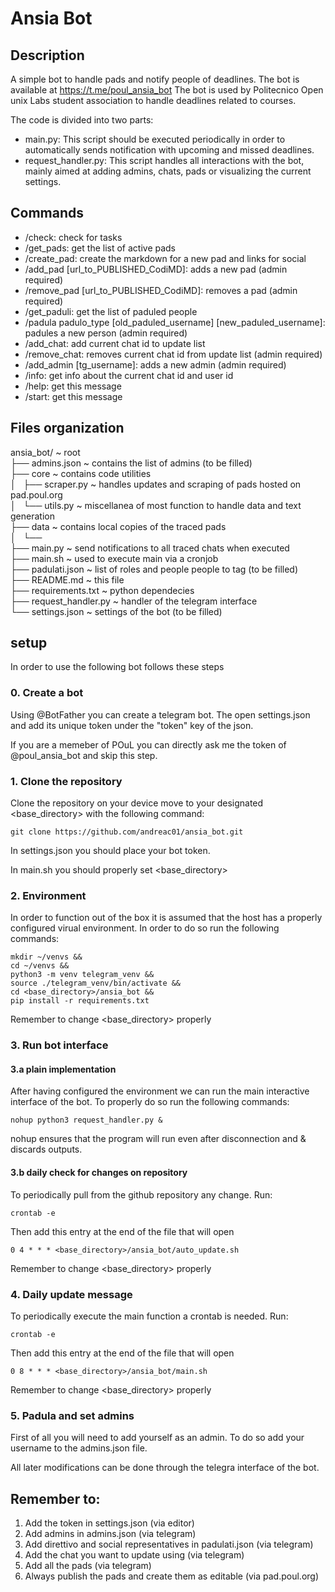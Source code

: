 # Ansia Bot

## Description

A simple bot to handle pads and notify people of deadlines.
The bot is available at https://t.me/poul_ansia_bot
The bot is used by Politecnico Open unix Labs student association to handle deadlines related to courses.

The code is divided into two parts:
- main.py: This script should be executed periodically in order to automatically sends notification with upcoming and missed deadlines. 
- request_handler.py: This script handles all interactions with the bot, mainly aimed at adding admins, chats, pads or visualizing the current settings.

## Commands

 - /check:  check for tasks
 - /get_pads:  get the list of active pads
 - /create_pad:  create the markdown for a new pad and links for social
 - /add_pad [url_to_PUBLISHED_CodiMD]:  adds a new pad (admin required)
 - /remove_pad [url_to_PUBLISHED_CodiMD]:  removes a pad (admin required)
 - /get_paduli:  get the list of paduled people
 - /padula padulo_type [old_paduled_username] [new_paduled_username]:  padules a new person (admin required)
 - /add_chat:  add current chat id to update list
 - /remove_chat:  removes current chat id from update list (admin required)
 - /add_admin [tg_username]:  adds a new admin (admin required)
 - /info:  get info about the current chat id and user id
 - /help:  get this message
 - /start:  get this message

## Files organization

ansia_bot/  			~ root <br>
├── admins.json 	~ contains the list of admins (to be filled)  <br>
├── core  				~ contains code utilities <br>
│   ├── scraper.py  	~ handles updates and scraping of pads hosted on pad.poul.org <br>
│   └── utils.py  		~ miscellanea of most function to handle data and text generation <br>
├── data 				~ contains local copies of the traced pads <br>
│   └──  <br>
├── main.py 			~ send notifications to all traced chats when executed <br>
├── main.sh  			~ used to execute main via a cronjob <br>
├── padulati.json  		~ list of roles and people people to tag (to be filled) <br> 
├── README.md  			~ this file <br>
├── requirements.txt  	~ python dependecies  <br>
├── request_handler.py	~ handler of the telegram interface  <br>
└── settings.json		~ settings of the bot (to be filled) <br>

## setup

In order to use the following bot follows these steps

### 0. Create a bot

Using @BotFather you can create a telegram bot. The open settings.json and add its unique token under the "token" key of the json.

If you are a memeber of POuL you can directly ask me the token of @poul_ansia_bot and skip this step.

### 1. Clone the repository

Clone the repository on your device move to your designated <base_directory> with the following command:

`git clone https://github.com/andreac01/ansia_bot.git`

In settings.json you should place your bot token. 

In main.sh you should properly set <base_directory>

### 2. Environment

In order to function out of the box it is assumed that the host has a properly configured virual environment. In order to do so run the following commands:

```
mkdir ~/venvs &&
cd ~/venvs &&
python3 -m venv telegram_venv &&
source ./telegram_venv/bin/activate &&
cd <base_directory>/ansia_bot &&
pip install -r requirements.txt
```

Remember to change <base_directory> properly

### 3. Run bot interface

#### 3.a plain implementation

After having configured the environment we can run the main interactive interface of the bot. To properly do so run the following commands:

```
nohup python3 request_handler.py &
```

nohup ensures that the program will run even after disconnection and & discards outputs.

#### 3.b daily check for changes on repository
To periodically pull from the github repository any change. Run:
```
crontab -e
```
Then add this entry at the end of the file that will open

`0 4 * * * <base_directory>/ansia_bot/auto_update.sh`

Remember to change <base_directory> properly

### 4. Daily update message

To periodically execute the main function a crontab is needed. Run:
```
crontab -e
```
Then add this entry at the end of the file that will open

`0 8 * * * <base_directory>/ansia_bot/main.sh`

Remember to change <base_directory> properly

### 5. Padula and set admins

First of all you will need to add yourself as an admin. To do so add your username to the admins.json file.

All later modifications can be done through the telegra interface of the bot.

## Remember to:

1. Add the token in settings.json (via editor)
2. Add admins in admins.json (via telegram)
3. Add direttivo and social representatives in padulati.json (via telegram)
4. Add the chat you want to update using (via telegram)
5. Add all the pads (via telegram)
6. Always publish the pads and create them as editable (via pad.poul.org)
